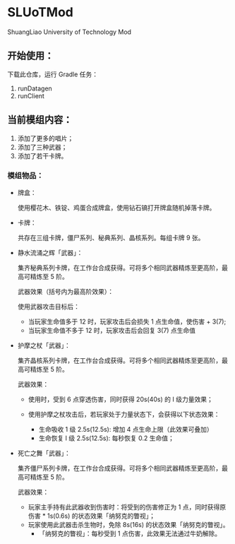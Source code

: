 # SLUoTMod
ShuangLiao University of Technology Mod

## 开始使用：

下载此仓库，运行 Gradle 任务：

1. runDatagen
2. runClient

## 当前模组内容：

1. 添加了更多的唱片；
2. 添加了三种武器；
3. 添加了若干卡牌。

### 模组物品：
- 牌盒：

  使用樱花木、铁锭、鸡蛋合成牌盒，使用钻石镐打开牌盒随机掉落卡牌。
- 卡牌：

  共存在三组卡牌，僵尸系列、秘典系列、晶核系列。每组卡牌 9 张。
- 静水流涌之辉「武器」：

  集齐秘典系列卡牌，在工作台合成获得。可将多个相同武器精炼至更高阶，最高可精炼至 5 阶。

  武器效果（括号内为最高阶效果）：
  
  使用武器攻击目标后：
  - 当玩家生命值多于 12 时，玩家攻击后会损失 1 点生命值，使伤害 + 3(7);
  - 当玩家生命值不多于 12 时，玩家攻击后会回复 3(7) 点生命值
- 护摩之杖「武器」：

  集齐晶核系列卡牌，在工作台合成获得。可将多个相同武器精炼至更高阶，最高可精炼至 5 阶。
  
  武器效果：
  
  - 使用时，受到 6 点穿透伤害，同时获得 20s(40s) 的 I 级力量效果；
  - 使用护摩之杖攻击后，若玩家处于力量状态下，会获得以下状态效果：

    - 生命吸收 1 级 2.5s(12.5s): 增加 4 点生命上限（此效果可叠加）
    - 生命恢复 I 级 2.5s(12.5s): 每秒恢复 0.2 生命值；

- 死亡之舞「武器」：

  集齐僵尸系列卡牌，在工作台合成获得。可将多个相同武器精炼至更高阶，最高可精炼至 5 阶。

  武器效果：

  - 玩家主手持有此武器收到伤害时：将受到的伤害修正为 1 点，同时获得原伤害 * 1s(0.6s) 的状态效果「纳努克的瞥视」；
  - 玩家使用此武器击杀生物时，免除 8s(16s) 的状态效果「纳努克的瞥视」。
    - 「纳努克的瞥视」：每秒受到 1 点伤害，此效果无法通过牛奶解除。